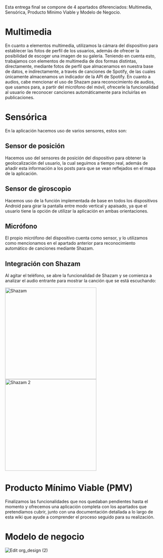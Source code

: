 Esta entrega final se compone de 4 apartados diferenciados: Multimedia, Sensórica, Producto Mínimo Viable y Modelo de Negocio.

# Multimedia

En cuanto a elementos multimedia, utilizamos la cámara del dispositivo para establecer las fotos de perfil de los usuarios, además de ofrecer la posibilidad de escoger una imagen de su galería. Teniendo en cuenta esto, trabajamos con elementos de multimedia de dos formas distintas, directamente, mediante fotos de perfil que almacenamos en nuestra base de datos, e indirectamente, a través de canciones de Spotify, de las cuales únicamente almacenamos un indicador de la API de Spotify.
En cuanto a audios, cabe mencionar el uso de Shazam para reconocimiento de audios, que usamos para, a partir del micrófono del móvil, ofrecerle la funcionalidad al usuario de reconocer canciones automáticamente para incluirlas en publicaciones.

# Sensórica
En la aplicación hacemos uso de varios sensores, estos son:
## Sensor de posición
Hacemos uso del sensores de posición del dispositivo para obtener la geolocalización del usuario, la cual seguimos a tiempo real, además de añadir esta información a los posts para que se vean reflejados en el mapa de la aplicación.
## Sensor de giroscopio
Hacemos uso de la función implementada de base en todos los dispositivos Android para girar la pantalla entre modo vertical y apaisado, ya que el usuario tiene la opción de utilizar la aplicación en ambas orientaciones.
## Micrófono
El propio micrófono del dispositivo cuenta como sensor, y lo utilizamos como mencionamos en el apartado anterior para reconocimiento automático de canciones mediante Shazam.

## Integración con Shazam
Al agitar el teléfono, se abre la funcionalidad de Shazam y se comienza a analizar el audio entrante para mostrar la canción que se está escuchando:

<img src="https://github.com/ikergcalvino/SoundShare/assets/90251807/a38c0453-4ed0-4b2f-b0b4-cde66e5444f2" alt="Shazam" width="300">
<img src="https://github.com/ikergcalvino/SoundShare/assets/90251807/8fb0d302-8d4a-4193-b82a-a01d69ec6047" alt="Shazam 2" width="300">

# Producto Mínimo Viable (PMV)

Finalizamos las funcionalidades que nos quedaban pendientes hasta el momento y ofrecemos una aplicación completa con los apartados que pretendíamos cubrir, junto con una documentación detallada a lo largo de esta wiki que ayude a comprender el proceso seguido para su realización.

# Modelo de negocio

![Edit org_design (2)](https://github.com/ikergcalvino/SoundShare/assets/90251807/e3375f13-78d1-4f59-a7e9-a1199e3b5b6e)
